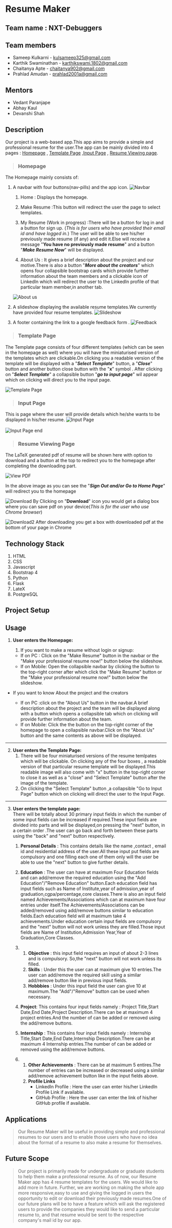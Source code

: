 # Resume Maker

## Team name : NXT-Debuggers

## Team members 
* Sameep Kulkarni - kulsameep325@gmail.com
* Karthik Swaminathan - karthikswami.1802@gmail.com
* Chaitanya Apte - chaitanya902@gmail.com
* Prahlad Amudan - prahlad2001a@gmail.com

## Mentors
* Vedant Paranjape
* Abhay Kaul
* Devanshi Shah

## Description 

Our project is a web-based app.This app aims to provide a simple and professional resume for the user.The app can be mainly divided into 4 pages : [Homepage](#Homepage) , [Template Page](#Template-Page) ,[Input Page](#Input-Page) , [Resume Viewing page](#Resume-Viewing-Page).

> ### Homepage

The Homepage mainly consists of:
1. A navbar with four buttons(nav-pills) and the app icon.
![Navbar](Navbar.png)
    1. Home : Displays the homepage.

    2. Make Resume :This button will redirect the user the page to select templates.

    3. My Resume (Work in progress) :There will be a button for log in and a button for sign up.   (_This is for users who have provided their email id and have logged in._) The user will be able to see his/her previously made resume (if any) and edit it.Else will receive a message "**You have no previously made resume**" and a button "***Make Resume Now***" will be displayed.
    
    4. About Us : It gives a brief description about the project and our motive.There is also a button "***More about the creators***" which opens four collapsible bootstrap cards which provide further information about the team members and a clickable icon of LinkedIn which will redirect the user to the LinkedIn profile of that particular team member,in another tab.

    ![About us](About_us.png)

1. A slideshow displaying the available resume templates.We currently have provided four resume templates.
   ![Slideshow](Slideshow.png)

2. A footer containing the link to a google feedback form .
    ![Feedback](Feedback.png)

> ### Template Page

The Template page consists of four different templates      (which can be seen in the homepage as well) where you will have the miniaturised version of the templates which are clickable.On clicking you a readable version of the template will be displayed with a  "***Select Template***" button, a "***Close***" button and another button close button with the "**x**" symbol . After clicking on "***Select Template***" a collapsible button  "***go to input page***" wil appear which on clicking will direct you to the input page.

![Template Page](Template%20Page.png)

> ### Input Page

This is page where the user will provide details which he/she wants to be displayed in his/her resume.
![Input Page](Input%20Page%201.png)
<br>
<br>
![Input Page end](Input%20Page%202.png)


> ### Resume Viewing Page
 
The LaTeX generated pdf of resume will be shown here with option to download and a button at the top to redirect you to the homepage after completing the downloading part.

![View PDF](View_pdf.png)

In the above image as you can see the "***Sign Out and/or Go to Home Page***" will redirect you to the homepage

![Download](Download.png)
By Clicking on "**Download**" icon you would get a dialog box where you can save pdf on your device(*This is for the user who use Chrome browser*) 

![Download2](Download2.png)
After downloading you get a box with downloaded pdf at the bottom of your page in Chrome

## Technology Stack

1. HTML
1. CSS
1. Javascript
1. Bootstrap 4
1. Python
1. Flask
1. LateX
1. PostgreSQL


## Project Setup






## Usage
1. **User enters the Homepage:**
    1. If you want to make a resume without login or signup:
    
     * If on PC : Click on the "Make Resume" button in the navbar or the "Make your professional resume now!" button below the slideshow.
     * If on Mobile: Open the collapsible navbar by clicking the button to the top-right corner after which click the "Make Resume" button or the "Make your professional resume now!" button below the slideshow.

* If you want to know About the project and the creators

    * If on PC :click on the "About Us" button in the navbar.A brief description about the project and the team will be displayed along with a button which opens a collapsible tab which on clicking will provide further information about the team.
    * If on Mobile: Click the the button on the top-right corner of the homepage to open a collapsible navbar.Click on the "About Us" button and the same contents as above will be displayed.
---
2. **User enters the Template Page:**
    1. There will be four miniaturised versions of the resume temlpates which will be clickable.
    On clicking any of the four boxes , a readable version of that particular resume template will be displayed.This readable image will also come with "x" button in the top-right corner to close it as well as a "close" and "Select Template" button after the image of the template.
    2. On clicking the "Select Template" button ,a collapsible "Go to Input Page" button which on clicking will direct the user to the Input Page.
---
3. **User enters the template page:**\
        There will be totally about 30 primary input fields in which the number of some input fields can be increased if required.These input fields are divided into parts and will be displayed,on pressing the "next" button, in a certain order .The user can go back and forth between these parts using the "back" and "next" button respectively.

    1. **Personal Details** : This contains details like the name ,contact , email id and residential address of the user.All these input put fields are compulsory and one filling each one of them only will the user be able to use the "next" button to give further details.

    2. **Education** : The user can have at maximum Four Education fields and can add/remove the required education using the "Add Education"/"Remove Education" button.Each education field has input fields such as Name of Institute,year of admission,year of graduation,cgpa/percentage,core classes.There is also an input field named Achievements/Associations which can at maximum have four entries under itself.The Achievements/Associations can be added/removed using add/remove buttons similar to education fields.Each education field will at maximum take 4 achievements.Under education certain input fields are compulsory and the "next" button will not work unless they are filled.Those input fields are Name of Institution,Admission Year,Year of Graduation,Core Classes.


    3.  1. **Objective** : this input field requires an input of about 2-3 lines and is compulsory. So,the "next" button will not work unless its filled.
        2. **Skills** : Under this the user can at maximum give 10 entries.The user can add/remove the required skill using a similar add/remove button like in previous input fields.
        3. **Hobbbies** : Under this input field the user can give 10 at maximum.The "Add"/"Remove" button can be used when necessary.
    4. **Project**: This contains four input fields namely : Project Title,Start Date,End Date,Project Description.There can be at maximum 4 project entries.And the number of can be added
    or removed using the add/remove buttons.

    5. **Internship** : This contains four input fields namely : Internship Title,Start Date,End Date,Internship Description.There can be at maximum 4 Internship entries.The number of can be added
    or removed using the add/remove buttons.

   6.  
        1. **Other Achievements** : There can be at maximum 5 entires.The number of entries can be increased or decreased using a similar add/remove achievement button like in the input fields above.
      2. **Profile Links**
            * LinkedIn Profile : Here the user can enter his/her LinkedIn Profile Link if available.
            * GitHub Profile : Here the user can 
            enter the link of his/her GitHub profile if available.



## Applications
>Our Resume Maker will be useful in providing simple and professional resumes to our users and to enable those users who have no idea about the format of a resume to also make a resume for themselves.



## Future Scope
>Our project is primarily made for undergraduate or graduate students to help them make a professional resume. As of now, our Resume Maker app has 4 resume templates for the users. We would like to add more in future. Further, we are working on making the whole app more responsive,easy to use and giving the logged in users the opportunity to edit or download their previously made resumes.One of our future plans will be to have a feature which will ask the registered users to provide the companies they would like to send a particular resume to, and that resume would be sent to the respective company's mail id by our app.  